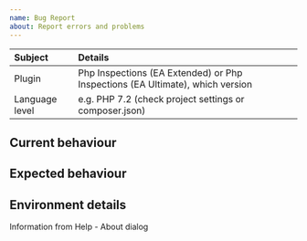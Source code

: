 ```yaml
---
name: Bug Report
about: Report errors and problems
---
```


<!-- Thank you for reporting a bug. That takes time and we appreciate that! -->

| Subject        | Details                                                                       |
| :------------- | :---------------------------------------------------------------------------- |
| Plugin         | Php Inspections (EA Extended) or Php Inspections (EA Ultimate), which version |
| Language level | e.g. PHP 7.2 (check project settings or composer.json)                        |

Current behaviour
--
<!-- description/screenshot -->

Expected behaviour
--

Environment details
---

Information from Help - About dialog